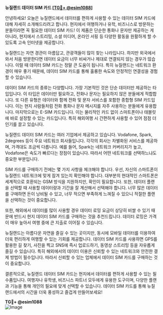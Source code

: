 **뉴질랜드 데이터 SIM 카드 [[TG💪+ @esim1088](https://t.me/s/esim1088)]**

안녕하세요! 오늘은 뉴질랜드에서 데이터를 편하게 사용할 수 있는 데이터 SIM 카드에 대해 자세히 소개해드리려고 합니다. 현지에서 여행하거나 유학, 비즈니스로 방문하는 분들이라면 꼭 필요한 데이터 SIM 카드! 이 제품은 단순한 통화나 문자만 제공하는 게 아니라, 현지에서 스트리밍, 소셜 미디어, 온라인 서핑 등 다양한 활동을 원활하게 할 수 있도록 고속 인터넷을 제공합니다.

뉴질랜드는 자연 경관이 아름답고, 관광객들이 많이 찾는 나라입니다. 하지만 외국에서 와서 처음 방문한다면 데이터 요금이 너무 비싸거나 제대로 연결되지 않는 경우가 많습니다. 이럴 때 데이터 SIM 카드는 정말 큰 도움이 됩니다. 특히 뉴질랜드는 네트워크 환경이 매우 좋기 때문에, 데이터 SIM 카드를 통해 훌륭한 속도와 안정적인 연결성을 경험할 수 있습니다.

데이터 SIM 카드의 종류는 다양합니다. 가장 기본적인 것은 단순 데이터만 제공하는 타입입니다. 이 타입은 데이터만 필요하고, 전화나 문자는 필요하지 않은 분들에게 적합합니다. 또 다른 유형은 데이터와 함께 전화 및 문자 서비스를 포함한 종합형 SIM 카드입니다. 이는 현지 사람들처럼 전화 통화나 문자 메시지를 자주 사용하는 분들에게 유용합니다. 마지막으로는 E-SIM 카드입니다. 이는 물리적인 카드 없이 스마트폰이나 태블릿에 바로 설정할 수 있는 카드입니다. 특히 해외여행 시 간편하게 사용할 수 있어 점점 더 인기를 끌고 있습니다.

뉴질랜드 데이터 SIM 카드는 여러 기업에서 제공하고 있습니다. Vodafone, Spark, 2degrees 등이 주요 네트워크 회사들입니다. 각각의 회사는 차별화된 서비스를 제공하며, 가격대도 조금씩 다릅니다. 예를 들어, Spark는 네트워크 커버리지가 높고, Vodafone은 속도가 빠르다는 장점이 있습니다. 따라서 어떤 네트워크를 선택하느냐도 중요한 부분입니다.

SIM 카드를 구매하기 전에는 몇 가지 사항을 체크해야 합니다. 우선, 자신의 스마트폰이 뉴질랜드 네트워크에 맞게 잠겨 있는지 확인해야 합니다. 대부분의 현대적인 스마트폰은 세계적으로 호환되는 GSM 방식을 지원하지만, 확인이 필요합니다. 또한, 데이터 플랜을 선택할 때 사용할 데이터량과 기간을 잘 계산해서 선택해야 합니다. 너무 많은 데이터를 구매하면 돈이 낭비될 수 있고, 너무 적으면 부족하게 느껴질 수 있으니 적절한 플랜을 선택하는 것이 중요합니다.

또한, 해외에서 데이터를 많이 사용할 경우 데이터 로밍 요금이 상당히 비쌀 수 있기 때문에 반드시 현지 데이터 SIM 카드를 구매하는 것을 추천드립니다. 데이터 로밍은 가격이 매우 높아서 여행 중에 큰 지출로 이어질 수 있습니다.

뉴질랜드는 아름다운 자연을 즐길 수 있는 곳이지만, 동시에 모바일 데이터를 이용하여 더욱 편리하게 여행할 수 있는 기회를 제공합니다. 데이터 SIM 카드를 사용하면 GPS를 활용한 길 찾기, 사진을 찍고 SNS에 즉시 업로드하기, 동영상 스트리밍 등을 자유롭게 즐길 수 있습니다. 특히 해외에서의 데이터 이용은 신뢰할 수 있는 네트워크와 안전한 결제 방법이 필수입니다. 따라서 신뢰할 수 있는 업체에서 데이터 SIM 카드를 구매하는 것이 중요합니다.

결론적으로, 뉴질랜드 데이터 SIM 카드는 현지에서 데이터를 편하게 사용할 수 있는 필수품입니다. 여행자나 유학생, 비즈니스 파트너 모두에게 유용한 도구이며, 다양한 플랜과 기능을 통해 개인의 필요에 맞게 선택할 수 있습니다. 데이터 SIM 카드를 통해 뉴질랜드에서의 시간을 더욱 풍성하고 즐겁게 만들어보세요!

**TG💪+ @esim1088**  
![Image](https://i.postimg.cc/Y0z9fWf4/image.png)